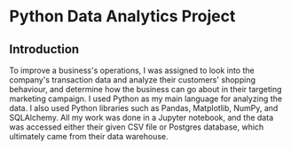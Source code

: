 # Python Data Analytics Project

## Introduction

To improve a business's operations, I was assigned to look into the company's transaction data and analyze their customers' shopping behaviour, and determine how the business can go about in their targeting marketing campaign. I used Python as my main language for analyzing the data. I also used Python libraries such as Pandas, Matplotlib, NumPy, and SQLAlchemy. All my work was done in a Jupyter notebook, and the data was accessed either their given CSV file or Postgres database, which ultimately came from their data warehouse.
